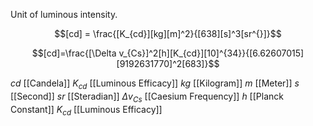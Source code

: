 Unit of luminous intensity.

$$[cd] = \frac{[K_{cd}][kg][m]^2}{[638][s]^3[sr^{}]}$$

$$[cd]=\frac{[\Delta v_{Cs}]^2[h][K_{cd}][10]^{34}}{[6.62607015][9192631770]^2[683]}$$

$cd$ [[Candela]]
$K_{cd}$ [[Luminous Efficacy]]
$kg$ [[Kilogram]]
$m$ [[Meter]]
$s$ [[Second]]
$sr$ [[Steradian]]
$\Delta v_{Cs}$ [[Caesium Frequency]]
$h$ [[Planck Constant]]
$K_{cd}$ [[Luminous Efficacy]]